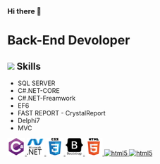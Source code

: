 ### Hi there 👋

<h1>Back-End Devoloper</h1>

 ## <img src="https://media2.giphy.com/media/QssGEmpkyEOhBCb7e1/giphy.gif?cid=ecf05e47a0n3gi1bfqntqmob8g9aid1oyj2wr3ds3mg700bl&rid=giphy.gif" width ="25"><b> Skills</b>
 
<ul>
<li>SQL SERVER</li>
<li>C#.NET-CORE</li>
<li>C#.NET-Freamwork</li>
<li>EF6</li>
<li>FAST REPORT - CrystalReport </li>
<li>Delphi7</li>
<li>MVC</li>
</ul>

<p align="left">
  <a href="https://www.w3schools.com/cs/" target="_blank" rel="noreferrer">
    <img src="https://raw.githubusercontent.com/devicons/devicon/master/icons/csharp/csharp-original.svg" alt="csharp"
      width="40" height="40" /> </a>
  <a href="https://dotnet.microsoft.com/" target="_blank" rel="noreferrer">
    <img src="https://raw.githubusercontent.com/devicons/devicon/master/icons/dot-net/dot-net-original-wordmark.svg"
      alt="dotnet" width="40" height="40" /> </a>
  <a href="https://www.w3schools.com/css/" target="_blank" rel="noreferrer">
    <img src="https://raw.githubusercontent.com/devicons/devicon/master/icons/css3/css3-original-wordmark.svg"
      alt="css3" width="40" height="40" /> </a>
  <a href="https://getbootstrap.com" target="_blank" rel="noreferrer">
        <img src="https://raw.githubusercontent.com/devicons/devicon/master/icons/bootstrap/bootstrap-plain-wordmark.svg"
          alt="bootstrap" width="40" height="40" /> </a>
  <a href="https://www.w3schools.com/html/" target="_blank" rel="noreferrer">
    <img src="https://raw.githubusercontent.com/devicons/devicon/master/icons/html5/html5-original-wordmark.svg"
      alt="html5" width="40" height="40" /> </a>
  <a href="https://www.w3schools.com/sql/" target="_blank" rel="noreferrer">
    <img src="https://upload.wikimedia.org/wikipedia/commons/8/87/Sql_data_base_with_logo.png"
      alt="html5" width="70" height="40" /> </a>
  <a href="https://www.sap.com/products/technology-platform/crystal-reports.html" target="_blank" rel="noreferrer">
    <img src="https://res.cloudinary.com/codeparva/image/upload/v1619578094/crystal_logo_b3f7dfc56b.png"
      alt="html5" width="40" height="40" /> </a> 
<p>
  
